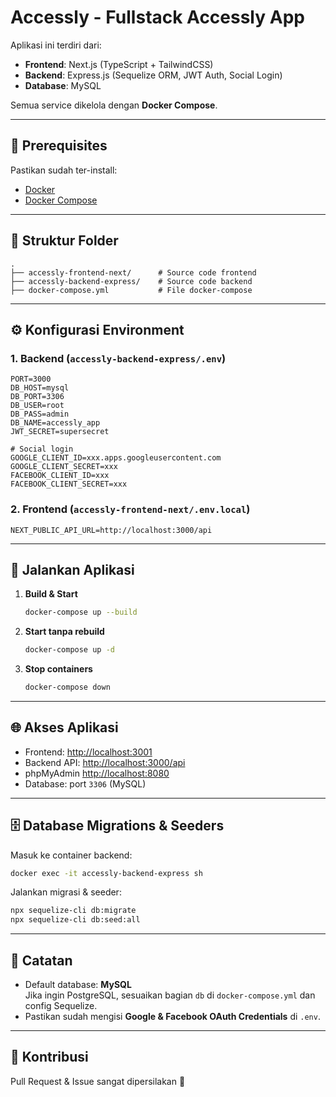 # Accessly - Fullstack Accessly App

Aplikasi ini terdiri dari:
- **Frontend**: Next.js (TypeScript + TailwindCSS)
- **Backend**: Express.js (Sequelize ORM, JWT Auth, Social Login)
- **Database**: MySQL

Semua service dikelola dengan **Docker Compose**.

---

## 🚀 Prerequisites

Pastikan sudah ter-install:
- [Docker](https://www.docker.com/get-started)
- [Docker Compose](https://docs.docker.com/compose/)

---

## 📂 Struktur Folder

```
.
├── accessly-frontend-next/      # Source code frontend
├── accessly-backend-express/    # Source code backend
├── docker-compose.yml           # File docker-compose
```

---

## ⚙️ Konfigurasi Environment

### 1. Backend (`accessly-backend-express/.env`)
```env
PORT=3000
DB_HOST=mysql
DB_PORT=3306
DB_USER=root
DB_PASS=admin
DB_NAME=accessly_app
JWT_SECRET=supersecret

# Social login
GOOGLE_CLIENT_ID=xxx.apps.googleusercontent.com
GOOGLE_CLIENT_SECRET=xxx
FACEBOOK_CLIENT_ID=xxx
FACEBOOK_CLIENT_SECRET=xxx
```

### 2. Frontend (`accessly-frontend-next/.env.local`)
```env
NEXT_PUBLIC_API_URL=http://localhost:3000/api
```

---

## 🐳 Jalankan Aplikasi

1. **Build & Start**
   ```bash
   docker-compose up --build
   ```

2. **Start tanpa rebuild**
   ```bash
   docker-compose up -d
   ```

3. **Stop containers**
   ```bash
   docker-compose down
   ```

---

## 🌐 Akses Aplikasi

- Frontend: [http://localhost:3001](http://localhost:3001)  
- Backend API: [http://localhost:3000/api](http://localhost:3000/api)  
- phpMyAdmin [http://localhost:8080](http://localhost:8080)  
- Database: port `3306` (MySQL)

---

## 🗄️ Database Migrations & Seeders

Masuk ke container backend:
```bash
docker exec -it accessly-backend-express sh
```

Jalankan migrasi & seeder:
```bash
npx sequelize-cli db:migrate
npx sequelize-cli db:seed:all
```

---

## 📝 Catatan

- Default database: **MySQL**  
  Jika ingin PostgreSQL, sesuaikan bagian `db` di `docker-compose.yml` dan config Sequelize.
- Pastikan sudah mengisi **Google & Facebook OAuth Credentials** di `.env`.

---

## 🤝 Kontribusi

Pull Request & Issue sangat dipersilakan 🚀
